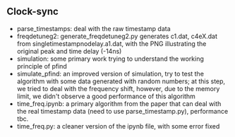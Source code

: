 ## Clock-sync

- parse_timestamps: deal with the raw timestamp data
- freqdetuneg2: generate_freqdetuneg2.py generates c1.dat, c4eX.dat from singletimestampnodelay.a1.dat, with the PNG illustrating the original peak and time delay (-14ns)
- simulation: some primary work trying to understand the working principle of pfind
- simulate_pfind: an improved version of simulation, try to test the algorithm with some data generated with random numbers; at this step, we tried to deal with the frequency shift, however, due to the memory limit, we didn't observe a good performance of this algorithm
- time_freq.ipynb: a primary algorithm from the paper that can deal with the real timestamp data (need to use parse_timestamp.py), performance tbc.
- time_freq.py: a cleaner version of the ipynb file, with some error fixed
